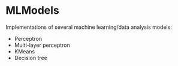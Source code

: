 # MLModels

Implementations of several machine learning/data analysis models:

* Perceptron
* Multi-layer perceptron
* KMeans
* Decision tree
